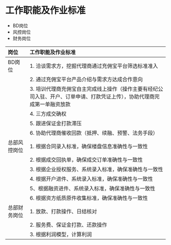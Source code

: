 # 工作职能及作业标准

* BD岗位
* 风控岗位
* 财务岗位

| 岗位 | 工作职能及作业标准 |
| :--- | :--- |
| BD岗位 | 1. 洽谈需求方，挖掘代理商通过充佣宝平台筛选标准准入 |
|  | 2. 通过充佣宝平台产品介绍与需求方达成合作意向 |
|  | 3. 培训代理商充佣宝自主完成线上操作（操作主要有经纪公司入驻、开户、订单申请、打款凭证上传），协助代理商完成第一单融资放款 |
|  | 4. 三方成交确权 |
|  | 5. 跟进保证金打款滞压 |
|  | 6. 协助代理商催收回款（抵押、续融、预警、法务手段） |
| 总部风控岗位 | 1. 根据合同录入标准，确保楼盘信息准确性与一致性 |
|  | 2. 根据成交回执单，确保成交订单准确性与一致性 |
|  | 3. 根据企业授权服务、系统录入标准，确保准确性与一致性 |
|  | 4. 根据开户进件、系统录入标准，确保准确性与一致性 |
|  | 5、根据融资进件、系统录入标准，确保准确性与一致性 |
|  | 6. 根据资方纸质原件收集标准，确保准确性与一致性 |
| 总部财务岗位 | 1. 放款、打款操作、日结核对 |
|  | 2. 服务费、保证金打款、还款操作 |
|  | 3. 根据利润模型，计算利润 |



